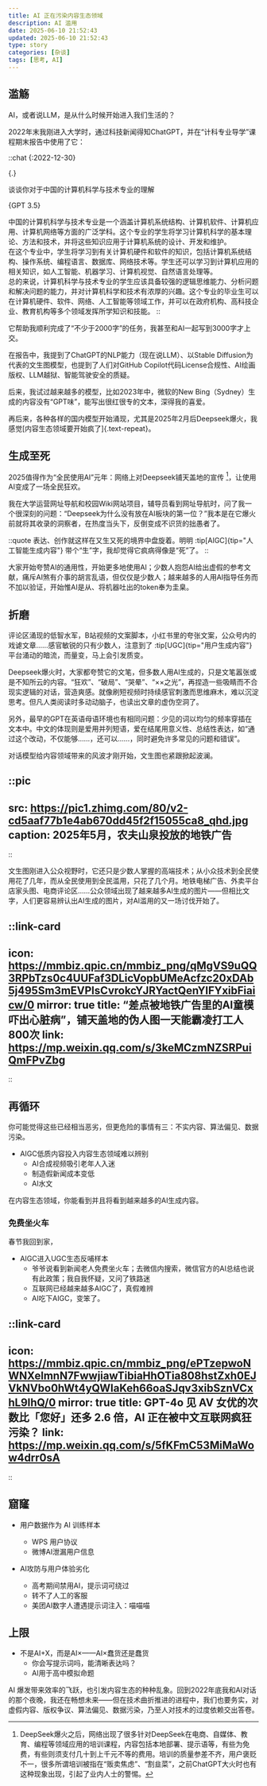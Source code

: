 ```yaml
---
title: AI 正在污染内容生态领域
description: AI 滥用
date: 2025-06-10 21:52:43
updated: 2025-06-10 21:52:43
type: story
categories: [杂谈]
tags: [思考, AI]
---
```


## 滥觞

AI，或者说LLM，是从什么时候开始进入我们生活的？

2022年末我刚进入大学时，通过科技新闻得知ChatGPT，并在“计科专业导学”课程期末报告中使用了它：

::chat
{:2022-12-30}

{.}

谈谈你对于中国的计算机科学与技术专业的理解

{GPT 3.5}

中国的计算机科学与技术专业是一个涵盖计算机系统结构、计算机软件、计算机应用、计算机网络等方面的广泛学科。这个专业的学生将学习计算机科学的基本理论、方法和技术，并将这些知识应用于计算机系统的设计、开发和维护。\
在这个专业中，学生将学习到有关计算机硬件和软件的知识，包括计算机系统结构、操作系统、编程语言、数据库、网络技术等。学生还可以学习到计算机应用的相关知识，如人工智能、机器学习、计算机视觉、自然语言处理等。\
总的来说，计算机科学与技术专业的学生应该具备较强的逻辑思维能力、分析问题和解决问题的能力，并对计算机科学和技术有浓厚的兴趣。这个专业的毕业生可以在计算机硬件、软件、网络、人工智能等领域工作，并可以在政府机构、高科技企业、教育机构等多个领域发挥所学知识和技能。
::

它帮助我顺利完成了“不少于2000字”的任务，我甚至和AI一起写到3000字才上交。

在报告中，我提到了ChatGPT的NLP能力（现在说LLM）、以Stable Diffusion为代表的文生图模型，也提到了人们对GitHub Copilot代码License合规性、AI绘画版权、LLM越狱、智能驾驶安全的质疑。

后来，我试过越来越多的模型，比如2023年中，微软的New Bing（Sydney）生成的内容没有“GPT味”，能写出很红很专的文本，深得我的喜爱。

再后来，各种各样的国内模型开始涌现，尤其是2025年2月后Deepseek爆火，我感觉[内容生态领域要开始疯了]{.text-repeat}。

## 生成至死

2025值得作为“全民使用AI”元年：网络上对Deepseek铺天盖地的宣传 [^1]，让使用AI变成了一场全民狂欢。

我在大学运营网址导航和校园Wiki网站项目，辅导员看到网址导航时，问了我一个很深刻的问题：“Deepseek为什么没有放在AI板块的第一位？”我本是在它爆火前就将其收录的洞察者，在热度当头下，反倒变成不识货的拙愚者了。

::quote
表达、创作就这样在又生又死的境界中盘旋着。明明 :tip[AIGC]{tip="人工智能生成内容"} 带个“生”字，我却觉得它疯病得像是“死”了。
::

大家开始夸赞AI的通用性，开始更多地使用AI；少数人抱怨AI给出虚假的参考文献，痛斥AI煞有介事的胡言乱语，但仅仅是少数人；越来越多的人用AI指导任务而不加以验证，开始惟AI是从、将机器吐出的token奉为圭臬。

## 折磨

评论区涌现的低智水军，B站视频的文案脚本，小红书里的夸张文案，公众号内的戏谑文章……感官敏锐的只有少数人，注意到了 :tip[UGC]{tip="用户生成内容"} 平台涌动的暗流，而量变，马上会引发质变。

Deepseek爆火时，大家都夸赞它的文笔，但多数人用AI生成的，只是文笔嚣张或是不知所云的内容。“狂欢”、“破局”、“哭晕”、“××之光”，再捏造一些吸睛而不合现实逻辑的对话，营造爽感。就像刷短视频时持续感官刺激而思维麻木，难以沉淀思考。但凡人类阅读时多动动脑子，也读出文章的虚伪空洞了。

另外，最早的GPT在英语母语环境也有相同问题：少见的词以均匀的频率穿插在文本中。中文的体现则是爱用并列短语，爱在结尾用意义性、总结性表达，如“通过这个改动，不仅能够……，还可以……，同时避免许多常见的问题和错误”。

对话模型给内容领域带来的风波才刚开始，文生图也紧跟掀起波澜。

::pic
---
src: https://pic1.zhimg.com/80/v2-cd5aaf77b1e4ab670dd45f2f15055ca8_qhd.jpg
caption: 2025年5月，农夫山泉投放的地铁广告
---
::

文生图刚进入公众视野时，它还只是少数人掌握的高端技术；从小众技术到全民使用花了几年，而从全民使用到全民滥用，只花了几个月。地铁电梯广告、外卖平台店家头图、电商评论区……公众领域出现了越来越多AI生成的图片——但相比文字，人们更容易辨认出AI生成的图片，对AI滥用的又一场讨伐开始了。

::link-card
---
icon: https://mmbiz.qpic.cn/mmbiz_png/qMgVS9uQQ3RPbTzs0c4UUFaf3DLicVopbUMeAcfzc20xDAb5j495Sm3mEVPIsCvrokcYJRYactQenYIFYxibFiaicw/0
mirror: true
title: “差点被地铁广告里的AI童模吓出心脏病”，铺天盖地的伪人图一天能霸凌打工人800次
link: https://mp.weixin.qq.com/s/3keMCzmNZSRPuiQmFPvZbg
---
::

## 再循环

你可能觉得这些已经相当恶劣，但更危险的事情有三：不实内容、算法偏见、数据污染。

- AIGC低质内容投入内容生态领域难以辨别
  - AI合成视频吸引老年人入迷
  - 制造假新闻成本变低
  - AI水文

在内容生态领域，你能看到并且将看到越来越多的AI生成内容。

### 免费坐火车

春节我回到家，

- AIGC进入UGC生态反哺样本
  - 爷爷说看到新闻老人免费坐火车；去微信内搜索，微信官方的AI总结也说有此政策；我自我怀疑，又问了铁路迷
  - 互联网已经越来越多AIGC了，真假难辨
  - AI吃下AIGC，变笨了。

::link-card
---
icon: https://mmbiz.qpic.cn/mmbiz_png/ePTzepwoNWNXelmnN7FwwjiawTibiaHhOTia808hstZxh0EJVkNVbo0hWt4yQWIaKeh66oaSJqv3xibSznVCxhL9IhQ/0
mirror: true
title: GPT-4o 见 AV 女优的次数比「您好」还多 2.6 倍，AI 正在被中文互联网疯狂污染？
link: https://mp.weixin.qq.com/s/5fKFmC53MiMaWow4drr0sA
---
::

## 窟窿

- 用户数据作为 AI 训练样本
  - WPS 用户协议
  - 微博AI泄漏用户信息

- AI攻防与用户体验劣化
  - 高考期间禁用AI，提示词可绕过
  - 转不了人工的客服
  - 美团AI数字人遭遇提示词注入：喵喵喵

## 上限

- 不是AI+X，而是AI×——AI×蠢货还是蠢货
  - 你会写提示词吗，能清晰表达吗？
  - AI用于高中模拟命题

AI 爆发带来效率的飞跃，也引发内容生态的种种乱象。回到2022年底我和AI对话的那个夜晚，我还在畅想未来——但在技术曲折推进的进程中，我们也要务实，对虚假内容、版权争议、算法偏见、数据污染，乃至人对技术的过度依赖交出答卷。

[^1]: DeepSeek爆火之后，网络出现了很多针对DeepSeek在电商、自媒体、教育、编程等领域应用的培训课程，内容包括本地部署、提示语等，有些为免费，有些则须支付几十到上千元不等的费用。培训的质量参差不齐，用户褒贬不一，很多所谓培训被指在“贩卖焦虑”、“割韭菜”，之前ChatGPT大火时也有这种现象出现，引起了业内人士的警惕。
